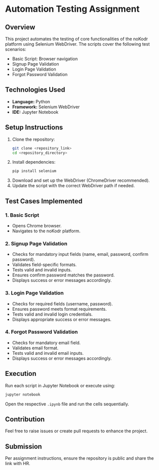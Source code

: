 # Automation Testing Assignment

## Overview

This project automates the testing of core functionalities of the noKodr platform using Selenium WebDriver. The scripts cover the following test scenarios:

- Basic Script: Browser navigation
- Signup Page Validation
- Login Page Validation
- Forgot Password Validation

## Technologies Used

- **Language:** Python
- **Framework:** Selenium WebDriver
- **IDE:** Jupyter Notebook

## Setup Instructions

1. Clone the repository:
   ```bash
   git clone <repository_link>
   cd <repository_directory>
   ```
2. Install dependencies:
   ```bash
   pip install selenium
   ```
3. Download and set up the WebDriver (ChromeDriver recommended).
4. Update the script with the correct WebDriver path if needed.

## Test Cases Implemented

### 1. Basic Script

- Opens Chrome browser.
- Navigates to the noKodr platform.

### 2. Signup Page Validation

- Checks for mandatory input fields (name, email, password, confirm password).
- Validates field-specific formats.
- Tests valid and invalid inputs.
- Ensures confirm password matches the password.
- Displays success or error messages accordingly.

### 3. Login Page Validation

- Checks for required fields (username, password).
- Ensures password meets format requirements.
- Tests valid and invalid login credentials.
- Displays appropriate success or error messages.

### 4. Forgot Password Validation

- Checks for mandatory email field.
- Validates email format.
- Tests valid and invalid email inputs.
- Displays success or error messages accordingly.

## Execution

Run each script in Jupyter Notebook or execute using:

```bash
jupyter notebook
```

Open the respective `.ipynb` file and run the cells sequentially.

## Contribution

Feel free to raise issues or create pull requests to enhance the project.

## Submission

Per assignment instructions, ensure the repository is public and share the link with HR.

